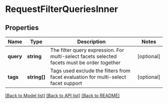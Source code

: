 # RequestFilterQueriesInner

## Properties
Name | Type | Description | Notes
------------ | ------------- | ------------- | -------------
**query** | **string** | The filter query expression. For multi-select facets selected facets must be order together | [optional] 
**tags** | **string[]** | Tags used exclude the filters from facet evaluation for multi-select facet support | [optional] 

[[Back to Model list]](../README.md#documentation-for-models) [[Back to API list]](../README.md#documentation-for-api-endpoints) [[Back to README]](../README.md)


